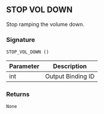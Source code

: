 ## STOP VOL DOWN

Stop ramping the volume down.

### Signature

`STOP_VOL_DOWN ()`


| Parameter | Description |
| --- | --- |
| int | Output Binding ID |


### Returns

`None`